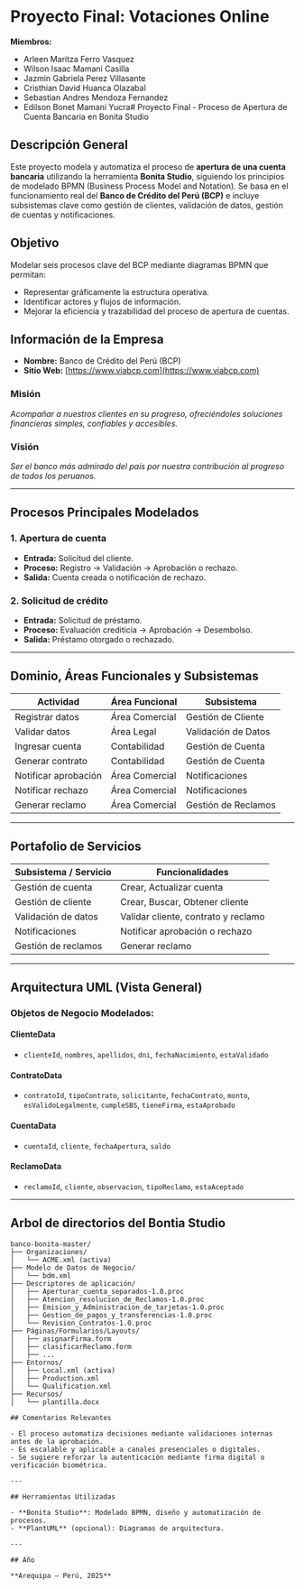 
# **Proyecto Final: Votaciones Online**


**Miembros:**

-   Arleen Maritza Ferro Vasquez
-   Wilson Isaac Mamani Casilla
-   Jazmin Gabriela Perez Villasante
-   Cristhian David Huanca Olazabal
-   Sebastian Andres Mendoza Fernandez
-   Edilson Bonet Mamani Yucra# Proyecto Final - Proceso de Apertura de Cuenta Bancaria en Bonita Studio

## Descripción General

Este proyecto modela y automatiza el proceso de **apertura de una cuenta bancaria** utilizando la herramienta **Bonita Studio**, siguiendo los principios de modelado BPMN (Business Process Model and Notation). Se basa en el funcionamiento real del **Banco de Crédito del Perú (BCP)** e incluye subsistemas clave como gestión de clientes, validación de datos, gestión de cuentas y notificaciones.

## Objetivo

Modelar seis procesos clave del BCP mediante diagramas BPMN que permitan:
- Representar gráficamente la estructura operativa.
- Identificar actores y flujos de información.
- Mejorar la eficiencia y trazabilidad del proceso de apertura de cuentas.

## Información de la Empresa

- **Nombre:** Banco de Crédito del Perú (BCP)  
- **Sitio Web:** [https://www.viabcp.com](https://www.viabcp.com)

### Misión
*Acompañar a nuestros clientes en su progreso, ofreciéndoles soluciones financieras simples, confiables y accesibles.*

### Visión
*Ser el banco más admirado del país por nuestra contribución al progreso de todos los peruanos.*

---

## Procesos Principales Modelados

### 1. **Apertura de cuenta**
- **Entrada:** Solicitud del cliente.
- **Proceso:** Registro → Validación → Aprobación o rechazo.
- **Salida:** Cuenta creada o notificación de rechazo.

### 2. **Solicitud de crédito**
- **Entrada:** Solicitud de préstamo.
- **Proceso:** Evaluación crediticia → Aprobación → Desembolso.
- **Salida:** Préstamo otorgado o rechazado.

---

## Dominio, Áreas Funcionales y Subsistemas

| Actividad             | Área Funcional   | Subsistema          |
|----------------------|------------------|---------------------|
| Registrar datos      | Área Comercial   | Gestión de Cliente  |
| Validar datos        | Área Legal       | Validación de Datos |
| Ingresar cuenta      | Contabilidad     | Gestión de Cuenta   |
| Generar contrato     | Contabilidad     | Gestión de Cuenta   |
| Notificar aprobación | Área Comercial   | Notificaciones      |
| Notificar rechazo    | Área Comercial   | Notificaciones      |
| Generar reclamo      | Área Comercial   | Gestión de Reclamos |

---

## Portafolio de Servicios

| Subsistema / Servicio     | Funcionalidades                         |
|---------------------------|------------------------------------------|
| Gestión de cuenta         | Crear, Actualizar cuenta                 |
| Gestión de cliente        | Crear, Buscar, Obtener cliente           |
| Validación de datos       | Validar cliente, contrato y reclamo      |
| Notificaciones            | Notificar aprobación o rechazo           |
| Gestión de reclamos       | Generar reclamo                          |

---

## Arquitectura UML (Vista General)

### Objetos de Negocio Modelados:

#### ClienteData
- `clienteId`, `nombres`, `apellidos`, `dni`, `fechaNacimiento`, `estaValidado`

#### ContratoData
- `contratoId`, `tipoContrato`, `solicitante`, `fechaContrato`, `monto`, `esValidoLegalmente`, `cumpleSBS`, `tieneFirma`, `estaAprobado`

#### CuentaData
- `cuentaId`, `cliente`, `fechaApertura`, `saldo`

#### ReclamoData
- `reclamoId`, `cliente`, `observacion`, `tipoReclamo`, `estaAceptado`

---
## Arbol de directorios del Bontia Studio
```plaintext
banco-bonita-master/
├── Organizaciones/
│   └── ACME.xml (activa)
├── Modelo de Datos de Negocio/
│   └── bdm.xml
├── Descriptores de aplicación/
│   ├── Aperturar_cuenta_separados-1.0.proc
│   ├── Atencion_resolucion_de_Reclamos-1.0.proc
│   ├── Emision_y_Administracion_de_tarjetas-1.0.proc
│   ├── Gestion_de_pagos_y_transferencias-1.0.proc
│   └── Revision_Contratos-1.0.proc
├── Páginas/Formularios/Layouts/
│   ├── asignarFirma.form
│   ├── clasificarReclamo.form
│   ├── ...
├── Entornos/
│   ├── Local.xml (activa)
│   ├── Production.xml
│   └── Qualification.xml
├── Recursos/
│   └── plantilla.docx

## Comentarios Relevantes

- El proceso automatiza decisiones mediante validaciones internas antes de la aprobación.
- Es escalable y aplicable a canales presenciales o digitales.
- Se sugiere reforzar la autenticación mediante firma digital o verificación biométrica.

---

## Herramientas Utilizadas

- **Bonita Studio**: Modelado BPMN, diseño y automatización de procesos.
- **PlantUML** (opcional): Diagramas de arquitectura.

---

## Año

**Arequipa – Perú, 2025**
